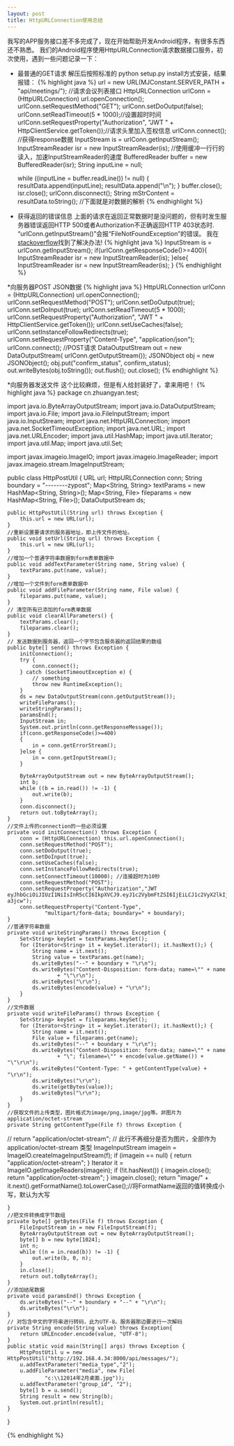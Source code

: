 ```yaml
---
layout: post
title: HttpURLConnection使用总结
---
```

我写的APP服务接口差不多完成了，现在开始帮助开发Android程序，有很多东西还不熟悉。
我们的Android程序使用HttpURLConnection请求数据接口服务，初次使用，遇到一些问题记录一下：
* 最普通的GET请求
  解压后按照标准的 python setup.py install方式安装，结果报错：
  {% highlight java %}
    url = new URL(MJConstant.SERVER_PATH + "api/meetings/"); //请求会议列表接口
    HttpURLConnection urlConn = (HttpURLConnection) url.openConnection();
    urlConn.setRequestMethod("GET");
    urlConn.setDoOutput(false);
    urlConn.setReadTimeout(5 * 1000);//设置超时时间
    urlConn.setRequestProperty("Authorization", "JWT " + HttpClientService.getToken());//请求头里加入签权信息
    urlConn.connect();
    //获得response数据
    InputStream is = urlConn.getInputStream();
    InputStreamReader isr = new InputStreamReader(is);
    //使用缓冲一行行的读入，加速InputStreamReader的速度
    BufferedReader buffer = new BufferedReader(isr);
    String inputLine = null;

    while ((inputLine = buffer.readLine()) != null) {
        resultData.append(inputLine);
        resultData.append("\n");
    }
    buffer.close();
    isr.close();
    urlConn.disconnect();
    String mStrContent = resultData.toString();
    //下面就是对数据的解析
  {% endhighlight %}

* 获得返回的错误信息
  上面的请求在返回正常数据时是没问题的，但有时发生服务器错误返回HTTP 500或者Authorization不正确返回HTTP 403状态时.
  “urlConn.getInputStream()”会报“FileNotFoundException”的错误。
  我在<a href ="http://stackoverflow.com/questions/5379247/filenotfoundexception-while-getting-the-inputstream-object-from-httpurlconnectio" target="_blank">stackoverflow</a>找到了解决办法!
  {% highlight java %}
    InputStream is = urlConn.getInputStream();
    if(urlConn.getResponseCode()>=400){
      InputStreamReader isr = new InputStreamReader(is);
    }else{
      InputStreamReader isr = new InputStreamReader(is);
  }
  {% endhighlight %}

*向服务器POST JSON数据
{% highlight java %}
      HttpURLConnection urlConn = (HttpURLConnection) url.openConnection();
      urlConn.setRequestMethod("POST");
      urlConn.setDoOutput(true);
      urlConn.setDoInput(true);
      urlConn.setReadTimeout(5 * 1000);
      urlConn.setRequestProperty("Authorization", "JWT " + HttpClientService.getToken());
      urlConn.setUseCaches(false);
      urlConn.setInstanceFollowRedirects(true);
      urlConn.setRequestProperty("Content-Type",
              "application/json");
      urlConn.connect();
      //POST请求
      DataOutputStream out = new DataOutputStream(
              urlConn.getOutputStream());
      JSONObject obj = new JSONObject();
      obj.put("confirm_status", confirm_status);
      out.writeBytes(obj.toString());
      out.flush();
      out.close();
{% endhighlight %}

*向服务器发送文件
这个比较麻烦，但是有人给封装好了，拿来用吧！
{% highlight java %}
package cn.zhuangyan.test;

import java.io.ByteArrayOutputStream;
import java.io.DataOutputStream;
import java.io.File;
import java.io.FileInputStream;
import java.io.InputStream;
import java.net.HttpURLConnection;
import java.net.SocketTimeoutException;
import java.net.URL;
import java.net.URLEncoder;
import java.util.HashMap;
import java.util.Iterator;
import java.util.Map;
import java.util.Set;

import javax.imageio.ImageIO;
import javax.imageio.ImageReader;
import javax.imageio.stream.ImageInputStream;

public class HttpPostUtil {
    URL url;
    HttpURLConnection conn;
    String boundary = "--------zypost";
    Map<String, String> textParams = new HashMap<String, String>();
    Map<String, File> fileparams = new HashMap<String, File>();
    DataOutputStream ds;

    public HttpPostUtil(String url) throws Exception {
        this.url = new URL(url);
    }
    //重新设置要请求的服务器地址，即上传文件的地址。
    public void setUrl(String url) throws Exception {
        this.url = new URL(url);
    }
    //增加一个普通字符串数据到form表单数据中
    public void addTextParameter(String name, String value) {
        textParams.put(name, value);
    }
    //增加一个文件到form表单数据中
    public void addFileParameter(String name, File value) {
        fileparams.put(name, value);
    }
    // 清空所有已添加的form表单数据
    public void clearAllParameters() {
        textParams.clear();
        fileparams.clear();
    }
    // 发送数据到服务器，返回一个字节包含服务器的返回结果的数组
    public byte[] send() throws Exception {
        initConnection();
        try {
            conn.connect();
        } catch (SocketTimeoutException e) {
            // something
            throw new RuntimeException();
        }
        ds = new DataOutputStream(conn.getOutputStream());
        writeFileParams();
        writeStringParams();
        paramsEnd();
        InputStream in;
        System.out.println(conn.getResponseMessage());
        if(conn.getResponseCode()>=400)
        {
            in = conn.getErrorStream();
        }else {
            in = conn.getInputStream();
        }

        ByteArrayOutputStream out = new ByteArrayOutputStream();
        int b;
        while ((b = in.read()) != -1) {
            out.write(b);
        }
        conn.disconnect();
        return out.toByteArray();
    }
    //文件上传的connection的一些必须设置
    private void initConnection() throws Exception {
        conn = (HttpURLConnection) this.url.openConnection();
        conn.setRequestMethod("POST");
        conn.setDoOutput(true);
        conn.setDoInput(true);
        conn.setUseCaches(false);
        conn.setInstanceFollowRedirects(true);
        conn.setConnectTimeout(10000); //连接超时为10秒
        conn.setRequestMethod("POST");
        conn.setRequestProperty("Authorization","JWT eyJhbGciOiJIUzI1NiIsInR5cCI6IkpXVCJ9.eyJ1c2VybmFtZSI6IjEiLCJ1c2VyX2lkIjoxLCJlbWFpbCI6IjFAMTM5LmNvbSIsImV4cCI6MTQ1Mzc2OTc2MH0.lbfFHcczHdWuYjnaqu7f9K0s6mafbq7_oWD7v-a3jcw");
        conn.setRequestProperty("Content-Type",
                "multipart/form-data; boundary=" + boundary);
    }
    //普通字符串数据
    private void writeStringParams() throws Exception {
        Set<String> keySet = textParams.keySet();
        for (Iterator<String> it = keySet.iterator(); it.hasNext();) {
            String name = it.next();
            String value = textParams.get(name);
            ds.writeBytes("--" + boundary + "\r\n");
            ds.writeBytes("Content-Disposition: form-data; name=\"" + name
                    + "\"\r\n");
            ds.writeBytes("\r\n");
            ds.writeBytes(encode(value) + "\r\n");
        }
    }
    //文件数据
    private void writeFileParams() throws Exception {
        Set<String> keySet = fileparams.keySet();
        for (Iterator<String> it = keySet.iterator(); it.hasNext();) {
            String name = it.next();
            File value = fileparams.get(name);
            ds.writeBytes("--" + boundary + "\r\n");
            ds.writeBytes("Content-Disposition: form-data; name=\"" + name
                    + "\"; filename=\"" + encode(value.getName()) + "\"\r\n");
            ds.writeBytes("Content-Type: " + getContentType(value) + "\r\n");
            ds.writeBytes("\r\n");
            ds.write(getBytes(value));
            ds.writeBytes("\r\n");
        }
    }
    //获取文件的上传类型，图片格式为image/png,image/jpg等。非图片为application/octet-stream
    private String getContentType(File f) throws Exception {

//    return "application/octet-stream";  // 此行不再细分是否为图片，全部作为application/octet-stream 类型
        ImageInputStream imagein = ImageIO.createImageInputStream(f);
        if (imagein == null) {
            return "application/octet-stream";
        }
        Iterator<ImageReader> it = ImageIO.getImageReaders(imagein);
        if (!it.hasNext()) {
            imagein.close();
            return "application/octet-stream";
        }
        imagein.close();
        return "image/" + it.next().getFormatName().toLowerCase();//将FormatName返回的值转换成小写，默认为大写

    }
    //把文件转换成字节数组
    private byte[] getBytes(File f) throws Exception {
        FileInputStream in = new FileInputStream(f);
        ByteArrayOutputStream out = new ByteArrayOutputStream();
        byte[] b = new byte[1024];
        int n;
        while ((n = in.read(b)) != -1) {
            out.write(b, 0, n);
        }
        in.close();
        return out.toByteArray();
    }
    //添加结尾数据
    private void paramsEnd() throws Exception {
        ds.writeBytes("--" + boundary + "--" + "\r\n");
        ds.writeBytes("\r\n");
    }
    // 对包含中文的字符串进行转码，此为UTF-8。服务器那边要进行一次解码
    private String encode(String value) throws Exception{
        return URLEncoder.encode(value, "UTF-8");
    }
    public static void main(String[] args) throws Exception {
        HttpPostUtil u = new HttpPostUtil("http://192.168.4.34:8000/api/messages/");
        u.addTextParameter("media_type","2");
        u.addFileParameter("media", new File(
                "c:\\12014年2月桌面.jpg"));
        u.addTextParameter("group_id", "2");
        byte[] b = u.send();
        String result = new String(b);
        System.out.println(result);
    }
}

{% endhighlight %}